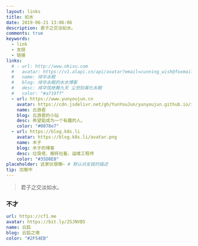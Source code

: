 ```yaml
---
layout: links
title: 如水
date: 2019-06-21 13:06:06
description: 君子之交淡如水。
comments: true
keywords: 
  - link
  - 友链
  - 链接
links:
  # - url: http://www.okisu.com
  #   avatar: https://v1.alapi.cn/api/avatar?email=cunning_wish@foxmail.com&size=250
  #   name: 绯华永眠
  #   blog: 绯华永眠的水水博客
  #   desc: 绯华弦绝舞九天 尘世别离化永眠
  #   color: "#a719ff"
  - url: https://www.yunyoujun.cn
    avatar: https://cdn.jsdelivr.net/gh/YunYouJun/yunyoujun.github.io/images/avatar.jpg
    name: 云游君
    blog: 云游君的小站
    desc: 希望能成为一个有趣的人。
    color: "#0078e7"
  - url: https://blog.k8s.li
    avatar: https://blog.k8s.li/avatar.png
    name: 木子
    blog: 木子的博客
    desc: 垃圾佬、搬砖社畜、运维工程师
    color: "#35D8E8"
placeholder: 这家伙很懒~ # 默认对友链的描述
tip: 加载中
---
```


>君子之交淡如水。

### 不才

```yml
url: https://cf1.me
avatar: https://bit.ly/2SJNVB5
name: 云狐
blog: 云狐之境
color: "#2F54EB"
```
